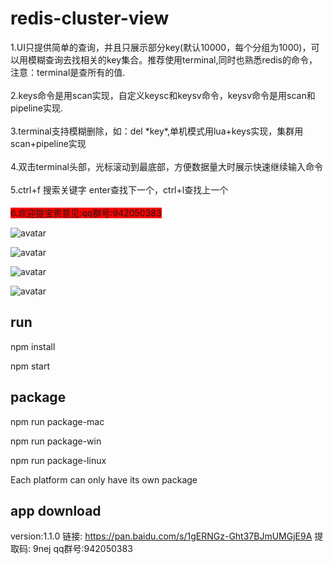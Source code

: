 # redis-cluster-view
1.UI只提供简单的查询，并且只展示部分key(默认10000，每个分组为1000)，可以用模糊查询去找相关的key集合。推荐使用terminal,同时也熟悉redis的命令，注意：terminal是查所有的值.<br>
          <br>
2.keys命令是用scan实现，自定义keysc和keysv命令，keysv命令是用scan和pipeline实现.<br>
          <br>
3.terminal支持模糊删除，如：del \*key*,单机模式用lua+keys实现，集群用scan+pipeline实现<br>
          <br>
4.双击terminal头部，光标滚动到最底部，方便数据量大时展示快速继续输入命令<br>
          <br>
5.ctrl+f 搜索关键字 enter查找下一个，ctrl+l查找上一个<br>
          <br>
<span style="background-color: red">
6.欢迎提宝贵意见:qq群号:942050383 <br>

![avatar](./img/pre.png)

![avatar](./img/ui.png)

![avatar](./img/terminal.png)

![avatar](./img/search.png)
## run
npm install

npm start

## package
npm run package-mac

npm run package-win

npm run package-linux


Each platform can only have its own package

## app download 
version:1.1.0
链接: https://pan.baidu.com/s/1gERNGz-Ght37BJmUMGjE9A 提取码: 9nej
qq群号:942050383
